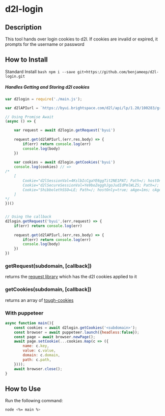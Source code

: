 # d2l-login

## Description 
This tool hands over login cookies to d2l. If cookies are invalid or expired, it prompts for the username or password

## How to Install

Standard Install
    ```bash
    npm i --save git+https://github.com/benjameep/d2l-login.git
    ```


##### Handles Getting and Storing d2l cookies



``` javascript
var d2login = require('./main.js');

var d2lAPIurl = `https://byui.brightspace.com/d2l/api/lp/1.20/100283/groupcategories/`

// Using Promise Await
(async () => {

	var request = await d2login.getRequest('byui')
	
	request.get(d2lAPIurl,(err,res,body) => {
		if(err) return console.log(err)
		console.log(body)
	})
	
	var cookies = await d2login.getCookies('byui')
	console.log(cookies) // => 
/*
	[ 
		Cookie="d2lSessionVal=4KslbIcCgaYE6ggTit2NE1PAT; Path=/; hostOnly=true; aAge=1ms; cAge=1049ms",
  		Cookie="d2lSecureSessionVal=Ye9boZegghJgoJudIdPmlWLZS; Path=/; hostOnly=true; aAge=1ms; cAge=1048ms",
  		Cookie="ShibbolethSSO=LE; Path=/; hostOnly=true; aAge=1ms; cAge=1048ms" 
	]
*/
})()


// Using the callback
d2login.getRequest('byui',(err,request) => {
	if(err) return console.log(err)
	
	request.get(d2lAPIurl,(err,res,body) => {
		if(err) return console.log(err)
		console.log(body)
	})
})


```

### getRequest(subdomain, [callback])
returns the [request library](https://www.npmjs.com/package/request) which has the d2l cookies applied to it

### getCookies(subdomain, [callback])
returns an array of [tough-cookies](https://www.npmjs.com/package/tough-cookie)


### With puppeteer
``` js
async function main(){
	const cookies = await d2login.getCookies('<subdomain>');
	const browser = await puppeteer.launch({headless:false});
	const page = await browser.newPage();
	await page.setCookie(...cookies.map(c => ({
		name: c.key,
		value: c.value,
		domain: c.domain,
		path: c.path,
	})));
	await browser.close();
}
```






## How to Use
Run the following command:
```bash
node <%= main %>
```
